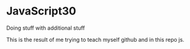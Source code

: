 # JavaScript30
Doing stuff with additional stuff

This is the result of me trying to teach myself github and in this repo js.
